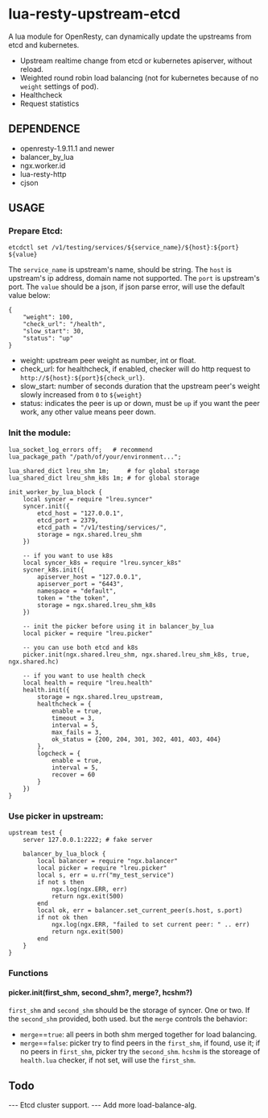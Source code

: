 # lua-resty-upstream-etcd

A lua module for OpenResty, can dynamically update the upstreams from etcd and kubernetes.

- Upstream realtime change from etcd or kubernetes apiserver, without reload.
- Weighted round robin load balancing (not for kubernetes because of no `weight` settings of pod).
- Healthcheck
- Request statistics

## DEPENDENCE
- openresty-1.9.11.1 and newer
- balancer_by_lua
- ngx.worker.id
- lua-resty-http
- cjson

## USAGE

### Prepare Etcd:
```
etcdctl set /v1/testing/services/${service_name}/${host}:${port} ${value}
```

The `service_name` is upstream's name, should be string.
The `host` is upstream's ip address, domain name not supported.
The `port` is upstream's port.
The `value` should be a json, if json parse error, will use the default value below:
```
{
    "weight": 100,
    "check_url": "/health",
    "slow_start": 30,
    "status": "up"
}
```

- weight: upstream peer weight as number, int or float.
- check_url: for healthcheck, if enabled, checker will do http request to `http://${host}:${port}${check_url}`.
- slow_start: number of seconds duration that the upstream peer's weight slowly increased from `0` to `${weight}`
- status: indicates the peer is up or down, must be `up` if you want the peer work, any other value means peer down.

### Init the module:
```
lua_socket_log_errors off;   # recommend
lua_package_path "/path/of/your/environment...";

lua_shared_dict lreu_shm 1m;     # for global storage
lua_shared_dict lreu_shm_k8s 1m; # for global storage

init_worker_by_lua_block {
    local syncer = require "lreu.syncer"
    syncer.init({
        etcd_host = "127.0.0.1",
        etcd_port = 2379,
        etcd_path = "/v1/testing/services/",
        storage = ngx.shared.lreu_shm
    })

    -- if you want to use k8s
    local syncer_k8s = require "lreu.syncer_k8s"
    sycner_k8s.init({
        apiserver_host = "127.0.0.1",
        apiserver_port = "6443",
        namespace = "default",
        token = "the token",
        storage = ngx.shared.lreu_shm_k8s
    })

    -- init the picker before using it in balancer_by_lua
    local picker = require "lreu.picker"

    -- you can use both etcd and k8s
    picker.init(ngx.shared.lreu_shm, ngx.shared.lreu_shm_k8s, true, ngx.shared.hc)

    -- if you want to use health check
    local health = require "lreu.health"
    health.init({
        storage = ngx.shared.lreu_upstream,
        healthcheck = {
            enable = true,
            timeout = 3,
            interval = 5,
            max_fails = 3,
            ok_status = {200, 204, 301, 302, 401, 403, 404}
        },
        logcheck = {
            enable = true,
            interval = 5,
            recover = 60
        }
    })
}
```

### Use picker in upstream:
```
upstream test {
    server 127.0.0.1:2222; # fake server

    balancer_by_lua_block {
        local balancer = require "ngx.balancer"
        local picker = require "lreu.picker"
        local s, err = u.rr("my_test_service")
        if not s then
            ngx.log(ngx.ERR, err)
            return ngx.exit(500)
        end
        local ok, err = balancer.set_current_peer(s.host, s.port)
        if not ok then
            ngx.log(ngx.ERR, "failed to set current peer: " .. err)
            return ngx.exit(500)
        end
    }
}
```

### Functions
#### picker.init(first_shm, second_shm?, merge?, hcshm?)
`first_shm` and `second_shm` should be the storage of syncer. One or two.
If the `second_shm` provided, both used. but the `merge` controls the behavior:
- `merge`==`true`: all peers in both shm merged together for load balancing.
- `merge`==`false`: picker try to find peers in the `first_shm`, if found, use it; if no peers in `first_shm`, picker try the `second_shm`.
`hcshm` is the storeage of `health.lua` checker, if not set, will use the `first_shm`.

## Todo
--- Etcd cluster support.
--- Add more load-balance-alg.
